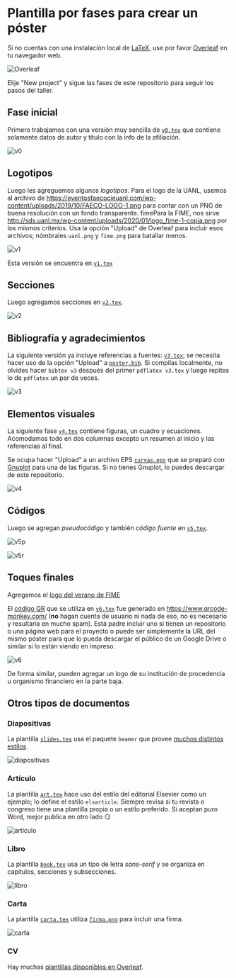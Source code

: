 # Plantilla por fases para crear un póster

Si no cuentas con una instalación local de
[LaTeX](https://www.latex-project.org/), use por favor
[Overleaf](https://www.overleaf.com/) en tu navegador web.

![Overleaf](https://github.com/satuelisa/Poster/blob/main/overleaf.png)

Elije "New project" y sigue las fases de este repositorio para seguir
los pasos del taller.

## Fase inicial

Primero trabajamos con una versión muy sencilla de
[`v0.tex`](https://github.com/satuelisa/Poster/blob/main/v0.tex) que
contiene solamente datos de autor y título con la info de la
afiliación.

![v0](https://github.com/satuelisa/Poster/blob/main/v0.png)

## Logotipos

Luego les agreguemos algunos *logotipos*. Para el logo de la UANL, usemos al archivo de
	https://eventosfaecocieuanl.com/wp-content/uploads/2019/10/FAECO-LOGO-1.png
para contar con un PNG de buena resolución con un fondo transparente. fimePara
la FIME, nos sirve
http://sds.uanl.mx/wp-content/uploads/2020/01/logo_fime-1-copia.png
por los mismos criterios. Usa
la opción "Upload" de Overleaf para incluir esos archivos; nómbrales
`uanl.png` y `fime.png` para batallar menos. 

![v1](https://github.com/satuelisa/Poster/blob/main/v1.png)

Esta versión se encuentra en
	[`v1.tex`](https://github.com/satuelisa/Poster/blob/main/v1.tex)

## Secciones

Luego agregamos secciones en
  [`v2.tex`](https://github.com/satuelisa/Poster/blob/main/v2.tex).

![v2](https://github.com/satuelisa/Poster/blob/main/v2.png)

## Bibliografía y agradecimientos

La siguiente versión ya incluye referencias a fuentes:
  [`v3.tex`](https://github.com/satuelisa/Poster/blob/main/v2.tex); se
  necesita hacer uso de la opción "Upload" a
  [`poster.bib`](https://github.com/satuelisa/Poster/blob/main/poster.bib). Si
  compilas localmente, no olvides hacer `bibtex v3` después del primer
  `pdflatex v3.tex` y luego repites lo de `pdflatex` un par de veces.

![v3](https://github.com/satuelisa/Poster/blob/main/v3.png)

## Elementos visuales

La siguiente fase
 [`v4.tex`](https://github.com/satuelisa/Poster/blob/main/v4.tex)
 contiene figuras, un cuadro y ecuaciones. Acomodamos todo en dos
 columnas excepto un resumen al inicio y las referencias al final.
 
 Se ocupa hacer "Upload" a un archivo EPS
[`curvas.eps`](https://elisa.dyndns-web.com/curvas.eps) que se preparó
con [Gnuplot](http://gnuplot.sourceforge.net/) para una de las
figuras. Si no tienes Gnuplot, lo puedes descargar de este
repositorio.

![v4](https://github.com/satuelisa/Poster/blob/main/v4.png)

## Códigos

Luego se agregan _pseudocódigo_ y también _código fuente_ en 
[`v5.tex`](https://github.com/satuelisa/Poster/blob/main/v5.tex).

![v5p](https://github.com/satuelisa/Poster/blob/main/v5pseudocode.png)

![v5r](https://github.com/satuelisa/Poster/blob/main/v5realcode.png)


## Toques finales

Agregamos el [logo del verano de
FIME](https://github.com/satuelisa/Poster/blob/main/verano2021.png)

El [código
QR](https://github.com/satuelisa/Poster/blob/main/qr-code.png) que se
utiliza en
[`v6.tex`](https://github.com/satuelisa/Poster/blob/main/v6.tex) fue
generado en https://www.qrcode-monkey.com/ (**no** hagan cuenta de
usuario ni nada de eso, no es necesario y resultaría en mucho
spam). Está padre incluir uno si tienen un repositorio o una página
web para el proyecto o puede ser simplemente la URL del mismo póster
para que lo pueda descargar el público de un Google Drive o similar si
lo están viendo en impreso.

![v6](https://github.com/satuelisa/Poster/blob/main/v6.png)

De forma similar, pueden agregar un logo de su institución de
procedencia u organismo financiero en la parte baja.

## Otros tipos de documentos

### Diapositivas

La plantilla
[`slides.tex`](https://github.com/satuelisa/Poster/blob/main/slides.tex)
usa el paquete `beamer` que provee [muchos distintos
estilos](https://deic-web.uab.cat/~iblanes/beamer_gallery/index.html).

![diapositivas](https://github.com/satuelisa/Poster/blob/main/slides.png)


### Artículo

La plantilla
[`art.tex`](https://github.com/satuelisa/Poster/blob/main/carta.tex)
hace uso del estilo del editorial Elsevier como un ejemplo; lo define
el estilo `elsarticle`. Siempre revisa si tu revista o congreso tiene
una plantilla propia o un estilo preferido. Si aceptan puro Word,
mejor publica en otro lado :smirk:

![artículo](https://github.com/satuelisa/Poster/blob/main/art.png)

### Libro

La plantilla
[`book.tex`](https://github.com/satuelisa/Poster/blob/main/book.tex)
usa un tipo de letra _sans-serif_ y se organiza en capítulos,
secciones y subsecciones.

![libro](https://github.com/satuelisa/Poster/blob/main/book.png)

### Carta

La plantilla
[`carta.tex`](https://github.com/satuelisa/Poster/blob/main/carta.tex)
utiliza
[`firma.png`](https://github.com/satuelisa/Poster/blob/main/firma.png)
para incluir una firma.

![carta](https://github.com/satuelisa/Poster/blob/main/carta.png)

### CV

Hay muchas [plantillas disponibles en
Overleaf](https://www.overleaf.com/latex/templates/your-new-cv/xqzhcmqkqrtw).
